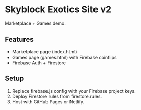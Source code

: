 # Skyblock Exotics Site v2

Marketplace + Games demo.

## Features
- Marketplace page (index.html)
- Games page (games.html) with Firebase coinflips
- Firebase Auth + Firestore

## Setup
1. Replace firebase.js config with your Firebase project keys.
2. Deploy Firestore rules from firestore.rules.
3. Host with GitHub Pages or Netlify.
